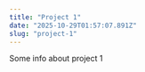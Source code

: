 ```yaml
---
title: "Project 1"
date: "2025-10-29T01:57:07.891Z"
slug: "project-1"
---
```



Some info about project 1

